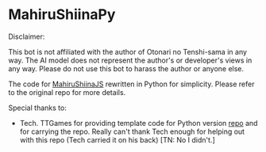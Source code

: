 # MahiruShiinaPy

Disclaimer:

This bot is not affiliated with the author of Otonari no Tenshi-sama in any way.
The AI model does not represent the author's or developer's views in any way.
Please do not use this bot to harass the author or anyone else.

The code for [MahiruShiinaJS](https://github.com/Hobospider132/MahiruShiinaJS) rewritten in Python for simplicity. Please refer to the original repo for more details.

Special thanks to:

- Tech. TTGames for providing template code for Python version [repo](https://github.com/Tech-TTGames/Tickets-Plus) and for carrying the repo.
Really can't thank Tech enough for helping out with this repo (Tech carried it on his back) [TN: No I didn't.]
